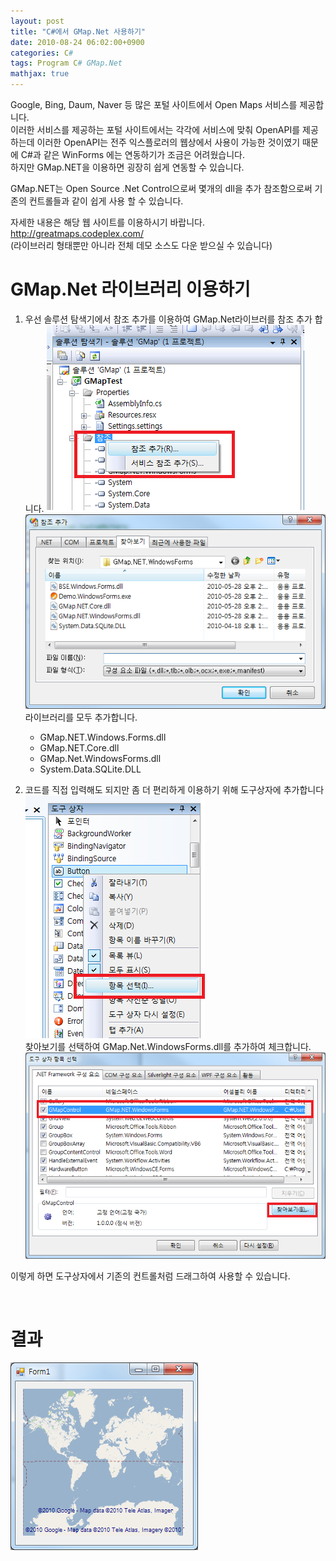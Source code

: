 ```yaml
---
layout: post
title: "C#에서 GMap.Net 사용하기"
date: 2010-08-24 06:02:00+0900
categories: C#
tags: Program C# GMap.Net
mathjax: true
---
```


Google, Bing, Daum, Naver 등 많은 포털 사이트에서 Open Maps 서비스를 제공합니다.  
이러한 서비스를 제공하는 포털 사이트에서는 각각에 서비스에 맞춰  OpenAPI를 제공하는데 이러한 OpenAPI는 전주 익스플로러의 웹상에서 사용이 가능한 것이였기 때문에 C#과 같은 WinForms 에는 연동하기가 조금은 어려웠습니다.  
하지만 GMap.NET을 이용하면 굉장히 쉽게 연동할 수 있습니다.  

GMap.NET는 Open Source .Net Control으로써 몇개의 dll을 추가 참조함으로써 기존의 컨트롤들과 같이 쉽게 사용 할 수 있습니다.  

자세한 내용은 해당 웹 사이트를 이용하시기 바랍니다.  
http://greatmaps.codeplex.com/  
(라이브러리 형태뿐만 아니라 전체 데모 소스도 다운 받으실 수 있습니다)  


# GMap.Net 라이브러리 이용하기

1. 우선 솔루션 탐색기에서 참조 추가를 이용하여 GMap.Net라이브러를 참조 추가 합니다.
![img](/resource/20100824/20100824-img-1.png)
![img](/resource/20100824/20100824-img-2.png)  
라이브러리를 모두 추가합니다.
    - GMap.NET.Windows.Forms.dll
    - GMap.NET.Core.dll
    - GMap.Net.WindowsForms.dll
    - System.Data.SQLite.DLL  

2. 코드를 직접 입력해도 되지만 좀 더 편리하게 이용하기 위해 도구상자에 추가합니다
![img](/resource/20100824/20100824-img-3.png)  
찾아보기를 선택하여 GMap.Net.WindowsForms.dll를 추가하여 체크합니다.
![img](/resource/20100824/20100824-img-4.png)  

이렇게 하면
도구상자에서 기존의 컨트롤처럼 드래그하여 사용할 수 있습니다.

<br>


# 결과
![img](/resource/20100824/20100824-img-5.png)  